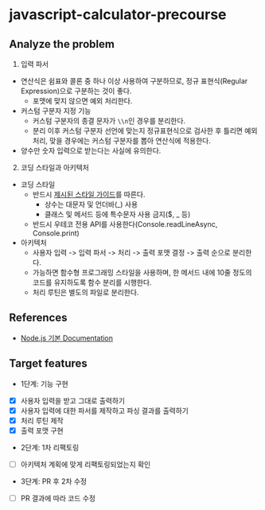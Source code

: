 # javascript-calculator-precourse

## Analyze the problem

1. 입력 파서

- 연산식은 쉼표와 콜론 중 하나 이상 사용하여 구분하므로, 정규 표현식(Regular Expression)으로 구분하는 것이 좋다.
  - 포맷에 맞지 않으면 예외 처리한다.
- 커스텀 구분자 지정 기능
  - 커스텀 구분자의 종결 문자가 `\\n`인 경우를 분리한다.
  - 분리 이후 커스텀 구분자 선언에 맞는지 정규표현식으로 검사한 후 틀리면 예외 처리, 맞을 경우에는 커스텀 구분자를 뽑아 연산식에 적용한다.
- 양수만 숫자 입력으로 받는다는 사실에 유의한다.

2. 코딩 스타일과 아키텍처

- 코딩 스타일
  - 반드시 [제시된 스타일 가이드](https://github.com/woowacourse/woowacourse-docs/tree/main/styleguide/javascript)를 따른다.
    - 상수는 대문자 및 언더바(\_) 사용
    - 클래스 및 메서드 등에 특수문자 사용 금지($, \_ 등)
  - 반드시 우테코 전용 API를 사용한다(Console.readLineAsync, Console.print)
- 아키텍처
  - 사용자 입력 -> 입력 파서 -> 처리 -> 출력 포맷 결정 -> 출력 순으로 분리한다.
  - 가능하면 함수형 프로그래밍 스타일을 사용하며, 한 메서드 내에 10줄 정도의 코드를 유지하도록 함수 분리를 시행한다.
  - 처리 루틴은 별도의 파일로 분리한다.

## References

- [Node.js 기본 Documentation](https://nodejs.org/docs/latest/api/)

## Target features

- 1단계: 기능 구현

* [x] 사용자 입력을 받고 그대로 출력하기
* [x] 사용자 입력에 대한 파서를 제작하고 파싱 결과를 출력하기
* [x] 처리 루틴 제작
* [x] 출력 포맷 구현

- 2단계: 1차 리팩토링

* [ ] 아키텍처 계획에 맞게 리팩토링되었는지 확인

- 3단계: PR 후 2차 수정

* [ ] PR 결과에 따라 코드 수정
